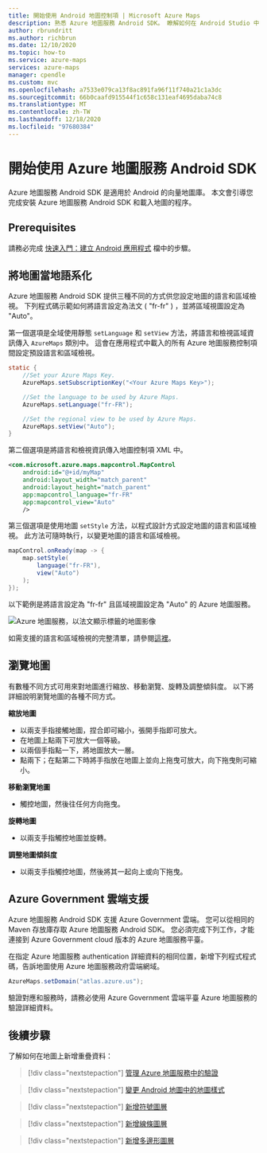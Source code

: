 ```yaml
---
title: 開始使用 Android 地圖控制項 | Microsoft Azure Maps
description: 熟悉 Azure 地圖服務 Android SDK。 瞭解如何在 Android Studio 中建立專案、安裝 SDK，以及建立互動式地圖。
author: rbrundritt
ms.author: richbrun
ms.date: 12/10/2020
ms.topic: how-to
ms.service: azure-maps
services: azure-maps
manager: cpendle
ms.custom: mvc
ms.openlocfilehash: a7533e079ca13f8ac891fa96f11f740a21c1a3dc
ms.sourcegitcommit: 66b0caafd915544f1c658c131eaf4695daba74c8
ms.translationtype: MT
ms.contentlocale: zh-TW
ms.lasthandoff: 12/18/2020
ms.locfileid: "97680384"
---
```

# <a name="getting-started-with-azure-maps-android-sdk"></a>開始使用 Azure 地圖服務 Android SDK

Azure 地圖服務 Android SDK 是適用於 Android 的向量地圖庫。 本文會引導您完成安裝 Azure 地圖服務 Android SDK 和載入地圖的程序。

## <a name="prerequisites"></a>Prerequisites

請務必完成 [快速入門：建立 Android 應用程式](quick-android-map.md) 檔中的步驟。

## <a name="localizing-the-map"></a>將地圖當地語系化

Azure 地圖服務 Android SDK 提供三種不同的方式供您設定地圖的語言和區域檢視。 下列程式碼示範如何將語言設定為法文 ( "fr-fr" ) ，並將區域視圖設定為 "Auto"。

第一個選項是全域使用靜態 `setLanguage` 和 `setView` 方法，將語言和檢視區域資訊傳入 `AzureMaps` 類別中。 這會在應用程式中載入的所有 Azure 地圖服務控制項間設定預設語言和區域檢視。

```java
static {
    //Set your Azure Maps Key.
    AzureMaps.setSubscriptionKey("<Your Azure Maps Key>");

    //Set the language to be used by Azure Maps.
    AzureMaps.setLanguage("fr-FR");

    //Set the regional view to be used by Azure Maps.
    AzureMaps.setView("Auto");
}
```

第二個選項是將語言和檢視資訊傳入地圖控制項 XML 中。

```XML
<com.microsoft.azure.maps.mapcontrol.MapControl
    android:id="@+id/myMap"
    android:layout_width="match_parent"
    android:layout_height="match_parent"
    app:mapcontrol_language="fr-FR"
    app:mapcontrol_view="Auto"
    />
```

第三個選項是使用地圖 `setStyle` 方法，以程式設計方式設定地圖的語言和區域檢視。 此方法可隨時執行，以變更地圖的語言和區域檢視。

```java
mapControl.onReady(map -> {
    map.setStyle(
        language("fr-FR"),
        view("Auto")
    );
});
```

以下範例是將語言設定為 "fr-fr" 且區域視圖設定為 "Auto" 的 Azure 地圖服務。

![Azure 地圖服務，以法文顯示標籤的地圖影像](media/how-to-use-android-map-control-library/android-localization.png)

如需支援的語言和區域檢視的完整清單，請參閱[這裡](supported-languages.md)。

## <a name="navigating-the-map"></a>瀏覽地圖

有數種不同方式可用來對地圖進行縮放、移動瀏覽、旋轉及調整傾斜度。 以下將詳細說明瀏覽地圖的各種不同方式。

**縮放地圖**

* 以兩支手指接觸地圖，捏合即可縮小，張開手指即可放大。
* 在地圖上點兩下可放大一個等級。
* 以兩個手指點一下，將地圖放大一層。
* 點兩下；在點第二下時將手指放在地圖上並向上拖曳可放大，向下拖曳則可縮小。

**移動瀏覽地圖**

* 觸控地圖，然後往任何方向拖曳。

**旋轉地圖**

* 以兩支手指觸控地圖並旋轉。

**調整地圖傾斜度**

* 以兩支手指觸控地圖，然後將其一起向上或向下拖曳。

## <a name="azure-government-cloud-support"></a>Azure Government 雲端支援

Azure 地圖服務 Android SDK 支援 Azure Government 雲端。 您可以從相同的 Maven 存放庫存取 Azure 地圖服務 Android SDK。 您必須完成下列工作，才能連接到 Azure Government cloud 版本的 Azure 地圖服務平臺。

在指定 Azure 地圖服務 authentication 詳細資料的相同位置，新增下列程式程式碼，告訴地圖使用 Azure 地圖服務政府雲端網域。

```java
AzureMaps.setDomain("atlas.azure.us");
```

驗證對應和服務時，請務必使用 Azure Government 雲端平臺 Azure 地圖服務的驗證詳細資料。

## <a name="next-steps"></a>後續步驟

了解如何在地圖上新增重疊資料：

> [!div class="nextstepaction"]
> [管理 Azure 地圖服務中的驗證](how-to-manage-authentication.md)

> [!div class="nextstepaction"]
> [變更 Android 地圖中的地圖樣式](set-android-map-styles.md)

> [!div class="nextstepaction"]
> [新增符號圖層](how-to-add-symbol-to-android-map.md)

> [!div class="nextstepaction"]
> [新增線條圖層](android-map-add-line-layer.md)

> [!div class="nextstepaction"]
> [新增多邊形圖層](how-to-add-shapes-to-android-map.md)

